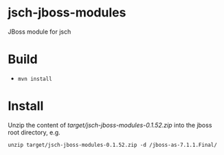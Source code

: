 jsch-jboss-modules
=====================

JBoss module for jsch

Build
=====

* `mvn install`

Install
=======

Unzip the content of _target/jsch-jboss-modules-0.1.52.zip_ into the jboss root directory, e.g.
```
unzip target/jsch-jboss-modules-0.1.52.zip -d /jboss-as-7.1.1.Final/
```

